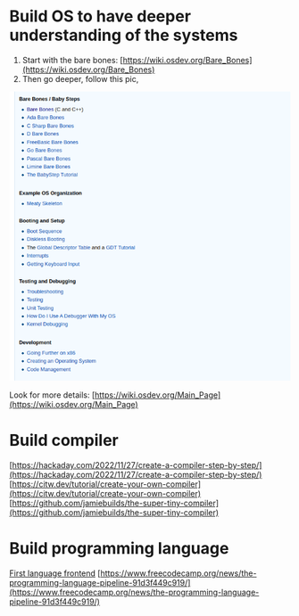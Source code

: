 # Build OS to have deeper understanding of the systems
1. Start with the bare bones: [https://wiki.osdev.org/Bare_Bones](https://wiki.osdev.org/Bare_Bones)
2. Then go deeper, follow this pic,

![osdev.png](/pics/osdev.png)

Look for more details: [https://wiki.osdev.org/Main_Page](https://wiki.osdev.org/Main_Page)

# Build compiler
[https://hackaday.com/2022/11/27/create-a-compiler-step-by-step/](https://hackaday.com/2022/11/27/create-a-compiler-step-by-step/)
[https://citw.dev/tutorial/create-your-own-compiler](https://citw.dev/tutorial/create-your-own-compiler)
[https://github.com/jamiebuilds/the-super-tiny-compiler](https://github.com/jamiebuilds/the-super-tiny-compiler)

# Build programming language
[First language frontend](https://llvm.org/docs/tutorial/MyFirstLanguageFrontend/index.html)
[https://www.freecodecamp.org/news/the-programming-language-pipeline-91d3f449c919/](https://www.freecodecamp.org/news/the-programming-language-pipeline-91d3f449c919/)

